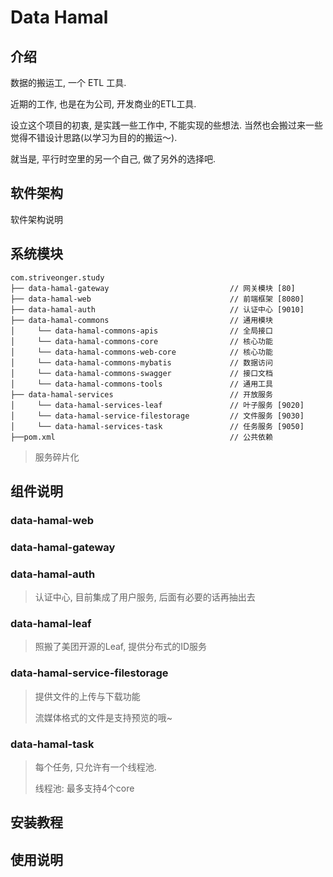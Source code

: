 # Data Hamal

## 介绍

数据的搬运工, 一个 ETL 工具.

近期的工作, 也是在为公司, 开发商业的ETL工具. 

设立这个项目的初衷, 是实践一些工作中, 不能实现的些想法. 当然也会搬过来一些觉得不错设计思路(以学习为目的的搬运～). 

就当是, 平行时空里的另一个自己, 做了另外的选择吧.

## 软件架构

软件架构说明

## 系统模块

~~~
com.striveonger.study
├── data-hamal-gateway                           // 网关模块 [80]
├── data-hamal-web                               // 前端框架 [8080]
├── data-hamal-auth                              // 认证中心 [9010]
├── data-hamal-commons                           // 通用模块
│     └── data-hamal-commons-apis                // 全局接口
│     └── data-hamal-commons-core                // 核心功能
│     └── data-hamal-commons-web-core            // 核心功能
│     └── data-hamal-commons-mybatis             // 数据访问
│     └── data-hamal-commons-swagger             // 接口文档
│     └── data-hamal-commons-tools               // 通用工具
├── data-hamal-services                          // 开放服务
│     └── data-hamal-services-leaf               // 叶子服务 [9020]
│     └── data-hamal-service-filestorage         // 文件服务 [9030]
│     └── data-hamal-services-task               // 任务服务 [9050]
├──pom.xml                                       // 公共依赖
~~~

>   服务碎片化

## 组件说明
### data-hamal-web
### data-hamal-gateway
### data-hamal-auth
> 认证中心, 目前集成了用户服务, 后面有必要的话再抽出去

### data-hamal-leaf

> 照搬了美团开源的Leaf, 提供分布式的ID服务
### data-hamal-service-filestorage

>   提供文件的上传与下载功能
> 
>   流媒体格式的文件是支持预览的哦~

### data-hamal-task

>   每个任务, 只允许有一个线程池.
>
>   线程池: 最多支持4个core




## 安装教程

## 使用说明
